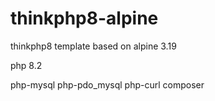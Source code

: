 # thinkphp8-alpine
thinkphp8 template based on alpine 3.19

php 8.2

php-mysql
php-pdo_mysql
php-curl
composer


